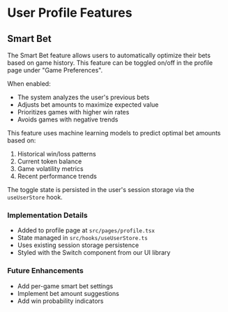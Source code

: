# User Profile Features

## Smart Bet

The Smart Bet feature allows users to automatically optimize their bets based on game history. This feature can be toggled on/off in the profile page under "Game Preferences".

When enabled:
- The system analyzes the user's previous bets
- Adjusts bet amounts to maximize expected value
- Prioritizes games with higher win rates
- Avoids games with negative trends

This feature uses machine learning models to predict optimal bet amounts based on:
1. Historical win/loss patterns
2. Current token balance
3. Game volatility metrics
4. Recent performance trends

The toggle state is persisted in the user's session storage via the `useUserStore` hook.

### Implementation Details
- Added to profile page at `src/pages/profile.tsx`
- State managed in `src/hooks/useUserStore.ts`
- Uses existing session storage persistence
- Styled with the Switch component from our UI library

### Future Enhancements
- Add per-game smart bet settings
- Implement bet amount suggestions
- Add win probability indicators